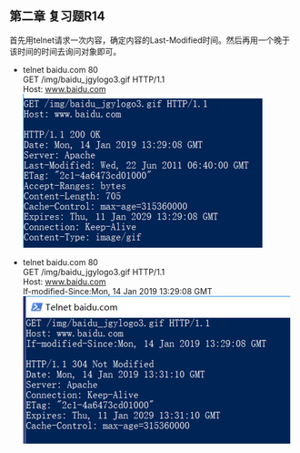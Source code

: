 ## 第二章 复习题R14  

首先用telnet请求一次内容，确定内容的Last-Modified时间。然后再用一个晚于该时间的时间去询问对象即可。  


* telnet baidu.com 80  
GET /img/baidu_jgylogo3.gif HTTP/1.1  
Host: www.baidu.com  
![Image text](r14-1.png)

* telnet baidu.com 80  
GET /img/baidu_jgylogo3.gif HTTP/1.1  
Host: www.baidu.com  
If-modified-Since:Mon, 14 Jan 2019 13:29:08 GMT  
![Image text](r14-2.png)
